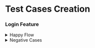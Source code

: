 <h1> Test Cases Creation</h1>

 <h3> Login Feature </h3> 
<details>
<summary>Happy Flow</summary>
<br>
Feature: User Login in Jamtangan.com

Scenario: Successful login with valid credentials
    Given the user is on the login page
    When the user enters valid username "john_doe" and password "secret123"
    And the user clicks the login button
    Then the user should be redirected to the dashboard
    And the user should see a welcome message
</details>

<details>
<summary>Negative Cases</summary>
<br>
This is how you dropdown.
</details>

